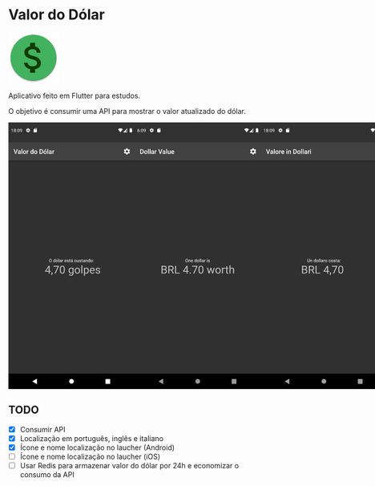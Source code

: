 # Valor do Dólar

<img src="assets/git/ic_launcher_round.png" alt="App logo" style="height: 100px; width:100px;"/>

Aplicativo feito em Flutter para estudos.

O objetivo é consumir uma API para mostrar o valor atualizado do dólar.

<div style="display: flex; flex-direction:row;">
    <img src="assets/git/pt.png" alt="Português" style="width:50%; height:50%" />
    <img src="assets/git/en.png" alt="Inglês" style="width:50%; height:50%" />
    <img src="assets/git/it.png" alt="Italiano" style="width:50%; height:50%" />
</div>

## TODO

- [x] Consumir API
- [x] Localização em português, inglês e italiano
- [x] Ícone e nome localização no laucher (Android)
- [ ] Ícone e nome localização no laucher (iOS)
- [ ] Usar Redis para armazenar valor do dólar por 24h e economizar o consumo da API
